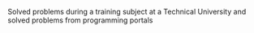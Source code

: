 Solved problems during a training subject at a Technical University and solved problems from programming portals
